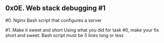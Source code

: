 ## 0x0E. Web stack debugging #1

#0. Nginx
Bash script that configures a server

#1. Make it sweet and short
Using what you did for task #0, make your fix short and sweet.
Bash script must be 5 lines long or less
